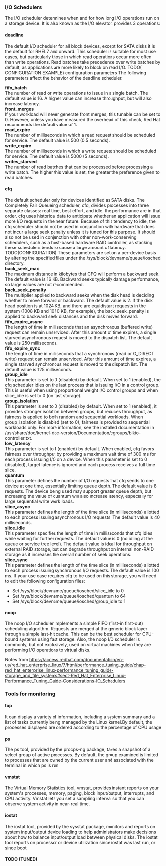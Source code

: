 ### I/O Schedulers
The I/O scheduler determines when and for how long I/O operations run on a storage device. It is also known as the I/O elevator. provides 3 operations:
#### deadline
The default I/O scheduler for all block devices, except for SATA disks
it is the default for RHEL7 and onward.
This scheduler is suitable for most use cases, but particularly those in which read operations occur more often than write operations.
Read batches take precedence over write batches by default, as applications are more likely to block on read I/O.
TODO( CONFIGURATION EXAMPLE)
configuration parameters
The following parameters affect the behavior of the deadline scheduler.

**fifo_batch**    
The number of read or write operations to issue in a single batch. The default value is 16. A higher value can increase throughput, but will also increase latency.   
**front_merges**  
If your workload will never generate front merges, this tunable can be set to 0. However, unless you have measured the overhead of this check, Red Hat recommends the default value of 1.   
**read_expire**   
The number of milliseconds in which a read request should be scheduled for service. The default value is 500 (0.5 seconds).   
**write_expire**    
The number of milliseconds in which a write request should be scheduled for service. The default value is 5000 (5 seconds).     
**writes_starved**  
The number of read batches that can be processed before processing a write batch. The higher this value is set, the greater the preference given to read batches.

#### cfq
The default scheduler only for devices identified as SATA disks.  The Completely Fair Queueing scheduler, cfq, divides processes into three separate classes: real time, best effort, and idle. the performance are in that order. cfq uses historical data to anticipate whether an application will issue more I/O requests in the near future.
Because of this tendency to idle, the cfq scheduler should not be used in conjunction with hardware that does not incur a large seek penalty unless it is tuned for this purpose. It should also not be used in conjunction with other non-work-conserving schedulers, such as a host-based hardware RAID controller, as stacking these schedulers tends to cause a large amount of latency.
TODO(CONFIGURATION)
These parameters are set on a per-device basis by altering the specified files under the /sys/block/devname/queue/iosched directory.              
**back_seek_max**     
The maximum distance in kilobytes that CFQ will perform a backward seek. The default value is 16 KB. Backward seeks typically damage performance, so large values are not recommended.    
**back_seek_penalty**     
The multiplier applied to backward seeks when the disk head is deciding whether to move forward or backward. The default value is 2. If the disk head position is at 1024 KB, and there are equidistant requests in the system (1008 KB and 1040 KB, for example), the back_seek_penalty is applied to backward seek distances and the disk moves forward.      
**fifo_expire_async**     
The length of time in milliseconds that an asynchronous (buffered write) request can remain unserviced. After this amount of time expires, a single starved asynchronous request is moved to the dispatch list. The default value is 250 milliseconds.      
**fifo_expire_sync**      
The length of time in milliseconds that a synchronous (read or O_DIRECT write) request can remain unserviced. After this amount of time expires, a single starved synchronous request is moved to the dispatch list. The default value is 125 milliseconds.     
**group_idle**      
This parameter is set to 0 (disabled) by default. When set to 1 (enabled), the cfq scheduler idles on the last process that is issuing I/O in a control group. This is useful when using proportional weight I/O control groups and when slice_idle is set to 0 (on fast storage).      
**group_isolation**     
This parameter is set to 0 (disabled) by default. When set to 1 (enabled), it provides stronger isolation between groups, but reduces throughput, as fairness is applied to both random and sequential workloads. When group_isolation is disabled (set to 0), fairness is provided to sequential workloads only. For more information, see the installed documentation in /usr/share/doc/kernel-doc-version/Documentation/cgroups/blkio-controller.txt.      
**low_latency**     
This parameter is set to 1 (enabled) by default. When enabled, cfq favors fairness over throughput by providing a maximum wait time of 300 ms for each process issuing I/O on a device. When this parameter is set to 0 (disabled), target latency is ignored and each process receives a full time slice.      
**quantum**     
This parameter defines the number of I/O requests that cfq sends to one device at one time, essentially limiting queue depth. The default value is 8 requests. The device being used may support greater queue depth, but increasing the value of quantum will also increase latency, especially for large sequential write work loads.   
**slice_async**       
This parameter defines the length of the time slice (in milliseconds) allotted to each process issuing asynchronous I/O requests. The default value is 40 milliseconds.     
**slice_idle**           
This parameter specifies the length of time in milliseconds that cfq idles while waiting for further requests. The default value is 0 (no idling at the queue or service tree level). The default value is ideal for throughput on external RAID storage, but can degrade throughput on internal non-RAID storage as it increases the overall number of seek operations.      
**slice_sync**        
This parameter defines the length of the time slice (in milliseconds) allotted to each process issuing synchronous I/O requests. The default value is 100 ms.
If your use case requires cfq to be used on this storage, you will need to edit the following configuration files:
* Set /sys/block/devname/queue/iosched/slice_idle to 0
* Set /sys/block/devname/queue/iosched/quantum to 64
* Set /sys/block/devname/queue/iosched/group_idle to 1

#### noop
The noop I/O scheduler implements a simple FIFO (first-in first-out) scheduling algorithm. Requests are merged at the generic block layer through a simple last-hit cache. This can be the best scheduler for CPU-bound systems using fast storage.
Also, the noop I/O scheduler is commonly, but not exclusively, used on virtual machines when they are performing I/O operations to virtual disks.

Notes  from
https://access.redhat.com/documentation/en-us/red_hat_enterprise_linux/7/html/performance_tuning_guide/chap-red_hat_enterprise_linux-performance_tuning_guide-storage_and_file_systems#sect-Red_Hat_Enterprise_Linux-Performance_Tuning_Guide-Considerations-IO_Schedulers


### Tools for monitoring
#### top
 It can display a variety of information, including a system summary and a list of tasks currently being managed by the Linux kernel.By default, the processes displayed are ordered according to the percentage of CPU usage
#### ps
The ps tool, provided by the procps-ng package, takes a snapshot of a select group of active processes. By default, the group examined is limited to processes that are owned by the current user and associated with the terminal in which ps is run
#### vmstat
The Virtual Memory Statistics tool, vmstat, provides instant reports on your system's processes, memory, paging, block input/output, interrupts, and CPU activity. Vmstat lets you set a sampling interval so that you can observe system activity in near-real time.
#### iostat
The iostat tool, provided by the sysstat package, monitors and reports on system input/output device loading to help administrators make decisions about how to balance input/output load between physical disks. The iostat tool reports on processor or device utilization since iostat was last run, or since boot

#### TODO (TUNED)
